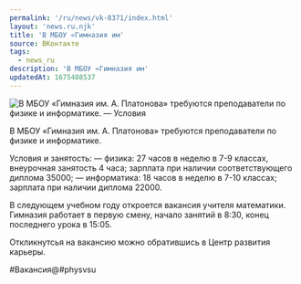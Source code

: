 ```yaml
---
permalink: '/ru/news/vk-8371/index.html'
layout: 'news.ru.njk'
title: 'В МБОУ «Гимназия им'
source: ВКонтакте
tags:
  - news_ru
description: 'В МБОУ «Гимназия им'
updatedAt: 1675408537
---
```

![В МБОУ «Гимназия им. А. Платонова» требуются преподаватели по физике и информатике. — Условия](https://sun1-23.userapi.com/impg/Kj7jsfFokdvYFvN5KYLayqhcGEGAU6a2GQhIYA/rGSoF6w2Pb4.jpg?size=1280x931&quality=96&sign=2f268de78c41f2301ded5509347e49e0&c_uniq_tag=qPpKxNTr4xC1GIzlOtlZAxFzIhWN4CzoZzHWRE76YlI&type=album)

В МБОУ «Гимназия им. А. Платонова» требуются преподаватели по физике и информатике.

Условия и занятость:
— физика: 27 часов в неделю в 7-9 классах, внеурочная занятость 4 часа; зарплата при наличии соответствующего диплома 35000;
— информатика: 18 часов в неделю в 7-10 классах; зарплата при наличии диплома 22000.

В следующем учебном году откроется вакансия учителя математики. Гимназия работает в первую смену, начало занятий в 8:30, конец последнего урока в 15:05.

Откликнутсья на вакансию можно обратившись в Центр развития карьеры.

#Вакансия@#physvsu
